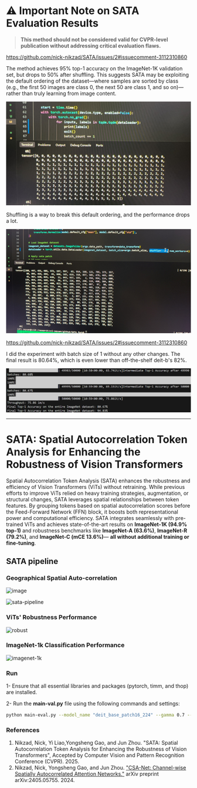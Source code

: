 # ⚠️ Important Note on SATA Evaluation Results
> **This method should not be considered valid for CVPR-level publication without addressing critical evaluation flaws.**

https://github.com/nick-nikzad/SATA/issues/2#issuecomment-3112310860

The method achieves 95% top-1 accuracy on the ImageNet-1K validation set, but drops to 50% after shuffling. This suggests SATA may be exploiting the default ordering of the dataset—where samples are sorted by class (e.g., the first 50 images are class 0, the next 50 are class 1, and so on)—rather than truly learning from image content.
<!-- ![Image](https://github.com/user-attachments/assets/0a755615-fccb-4944-b662-683b25a05fdf) -->

![Image](img/image1.png)

Shuffling is a way to break this default ordering, and the performance drops a lot.

<!-- ![Image](https://github.com/user-attachments/assets/f4c9d2a6-b602-456e-878d-797f175ae3e1) -->

![Image](img/image2.png)

https://github.com/nick-nikzad/SATA/issues/2#issuecomment-3112310860

I did the experiment with batch size of 1 without any other changes. The final result is 80.64%,  which is even lower than off-the-shelf deit-b's 82%. 

<!-- ![Image](https://github.com/user-attachments/assets/5e8f8a4d-8c20-4724-883d-a473faf64b0b) -->

![Image](img/bs1.png)

---

# SATA: Spatial Autocorrelation Token Analysis for Enhancing the Robustness of Vision Transformers

Spatial Autocorrelation Token Analysis (SATA) enhances the robustness and efficiency of Vision Transformers (ViTs) without retraining. While previous efforts to improve ViTs relied on heavy training strategies, augmentation, or structural changes, SATA leverages spatial relationships between token features. By grouping tokens based on spatial autocorrelation scores before the Feed-Forward Network (FFN) block, it boosts both representational power and computational efficiency. SATA integrates seamlessly with pre-trained ViTs and achieves state-of-the-art results on **ImageNet-1K (94.9% top-1)** and robustness benchmarks like **ImageNet-A (63.6%)**, **ImageNet-R (79.2%)**, and **ImageNet-C (mCE 13.6%)**— **all without additional training or fine-tuning**.


## SATA pipeline
### Geographical Spatial Auto-correlation

![image](https://github.com/user-attachments/assets/19338553-3faa-4494-9c80-60377ca0645b)

![sata-pipeline](https://github.com/user-attachments/assets/6123c376-9dde-4819-96ad-d0a8a5c7df70)

### ViTs' Robustness Performance
![robust](https://github.com/user-attachments/assets/18b6d080-f71c-4b87-a8f0-d7482d9572e6)

### ImageNet-1k Classification Performance
![imagenet-1k](https://github.com/user-attachments/assets/67f71566-7eb0-4c0e-89ff-5ebc788338a2)

### Run
1- Ensure that all essential libraries and packages (pytorch, timm, and thop) are installed.

2- Run the **main-val.py** file using the following commands and settings:

```bash
python main-eval.py --model_name "deit_base_patch16_224" --gamma 0.7 --data_path ./ImageNet2012/val/ --sata 
```

### References
1. Nikzad, Nick, Yi Liao,Yongsheng Gao, and Jun Zhou. "SATA: Spatial Autocorrelation Token Analysis for Enhancing the Robustness of Vision Transformers", Accepted by Computer Vision and Pattern Recognition Conference (CVPR). 2025.
2. Nikzad, Nick, Yongsheng Gao, and Jun Zhou. ["CSA-Net: Channel-wise Spatially Autocorrelated Attention Networks."](https://arxiv.org/abs/2405.05755) arXiv preprint arXiv:2405.05755. 2024.
